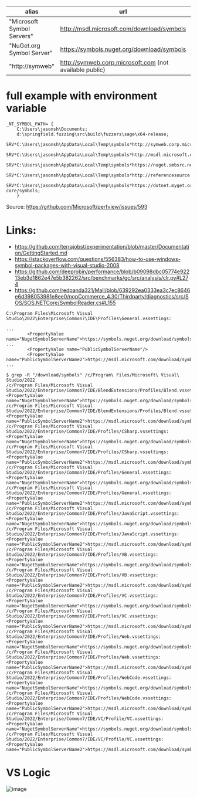 | alias | url | syntax |
|--|--|--
| "Microsoft Symbol Servers" | http://msdl.microsoft.com/download/symbols | `SRV*http://msdl.microsoft.com/download/symbols` |
| "NuGet.org Symbol Server" | https://symbols.nuget.org/download/symbols | `SRV*https://symbols.nuget.org/download/symbols` |
| "http://symweb" | http://symweb.corp.microsoft.com (not available public) | `SRV*http://symweb.corp.microsoft.com` | 

# full example with environment variable

```
_NT_SYMBOL_PATH= {
    C:\Users\jasonsh\Documents;
    d:\springfield.fuzzing\src\build\fuzzers\sage\x64-release;
    SRV*C:\Users\jasonsh\AppData\Local\Temp\symbols*http://symweb.corp.microsoft.com;
    SRV*C:\Users\jasonsh\AppData\Local\Temp\symbols*http://msdl.microsoft.com/download/symbols;
    SRV*C:\Users\jasonsh\AppData\Local\Temp\symbols*https://nuget.smbsrc.net;
    SRV*C:\Users\jasonsh\AppData\Local\Temp\symbols*http://referencesource.microsoft.com/symbols;
    SRV*C:\Users\jasonsh\AppData\Local\Temp\symbols*https://dotnet.myget.org/F/dotnet-core/symbols;
    }
```

Source: https://github.com/Microsoft/perfview/issues/593

# Links:

- https://github.com/terrajobst/experimentation/blob/master/Documentation/GettingStarted.md
- https://stackoverflow.com/questions/556383/how-to-use-windows-symbol-packages-with-visual-studio-2008
- https://github.com/deeprobin/performance/blob/b09098dbc05774e92213eb3d1862e47e5b382262/src/benchmarks/gc/src/analysis/clr.py#L274
- https://github.com/redpanda321/Mall/blob/639292ea0333ea3c7ec8646e6d398053981e8ee0/nopCommerce_4.30/Thirdparty/diagnostics/src/SOS/SOS.NETCore/SymbolReader.cs#L155

```
C:\Program Files\Microsoft Visual Studio\2022\Enterprise\Common7\IDE\Profiles\General.vssettings:

...
		<PropertyValue name="NugetSymbolServerName">https://symbols.nuget.org/download/symbols</PropertyValue>
...
		<PropertyValue name="PublicSymbolServerName"/>
		<PropertyValue name="PublicSymbolServerName2">https://msdl.microsoft.com/download/symbols</PropertyValue>
...
```

```
$ grep -R "/download/symbols" /c/Program\ Files/Microsoft\ Visual\ Studio/2022
/c/Program Files/Microsoft Visual Studio/2022/Enterprise/Common7/IDE/BlendExtensions/Profiles/Blend.vssettings:         <PropertyValue name="NugetSymbolServerName">https://symbols.nuget.org/download/symbols</PropertyValue>
/c/Program Files/Microsoft Visual Studio/2022/Enterprise/Common7/IDE/BlendExtensions/Profiles/Blend.vssettings:         <PropertyValue name="PublicSymbolServerName2">https://msdl.microsoft.com/download/symbols</PropertyValue>
/c/Program Files/Microsoft Visual Studio/2022/Enterprise/Common7/IDE/Profiles/CSharp.vssettings:                <PropertyValue name="NugetSymbolServerName">https://symbols.nuget.org/download/symbols</PropertyValue>
/c/Program Files/Microsoft Visual Studio/2022/Enterprise/Common7/IDE/Profiles/CSharp.vssettings:                <PropertyValue name="PublicSymbolServerName2">https://msdl.microsoft.com/download/symbols</PropertyValue>
/c/Program Files/Microsoft Visual Studio/2022/Enterprise/Common7/IDE/Profiles/General.vssettings:               <PropertyValue name="NugetSymbolServerName">https://symbols.nuget.org/download/symbols</PropertyValue>
/c/Program Files/Microsoft Visual Studio/2022/Enterprise/Common7/IDE/Profiles/General.vssettings:               <PropertyValue name="PublicSymbolServerName2">https://msdl.microsoft.com/download/symbols</PropertyValue>
/c/Program Files/Microsoft Visual Studio/2022/Enterprise/Common7/IDE/Profiles/JavaScript.vssettings:            <PropertyValue name="NugetSymbolServerName">https://symbols.nuget.org/download/symbols</PropertyValue>
/c/Program Files/Microsoft Visual Studio/2022/Enterprise/Common7/IDE/Profiles/JavaScript.vssettings:            <PropertyValue name="PublicSymbolServerName2">https://msdl.microsoft.com/download/symbols</PropertyValue>
/c/Program Files/Microsoft Visual Studio/2022/Enterprise/Common7/IDE/Profiles/VB.vssettings:            <PropertyValue name="NugetSymbolServerName">https://symbols.nuget.org/download/symbols</PropertyValue>
/c/Program Files/Microsoft Visual Studio/2022/Enterprise/Common7/IDE/Profiles/VB.vssettings:            <PropertyValue name="PublicSymbolServerName2">https://msdl.microsoft.com/download/symbols</PropertyValue>
/c/Program Files/Microsoft Visual Studio/2022/Enterprise/Common7/IDE/Profiles/VC.vssettings:            <PropertyValue name="NugetSymbolServerName">https://symbols.nuget.org/download/symbols</PropertyValue>
/c/Program Files/Microsoft Visual Studio/2022/Enterprise/Common7/IDE/Profiles/VC.vssettings:            <PropertyValue name="PublicSymbolServerName2">https://msdl.microsoft.com/download/symbols</PropertyValue>
/c/Program Files/Microsoft Visual Studio/2022/Enterprise/Common7/IDE/Profiles/Web.vssettings:           <PropertyValue name="NugetSymbolServerName">https://symbols.nuget.org/download/symbols</PropertyValue>
/c/Program Files/Microsoft Visual Studio/2022/Enterprise/Common7/IDE/Profiles/Web.vssettings:           <PropertyValue name="PublicSymbolServerName2">https://msdl.microsoft.com/download/symbols</PropertyValue>
/c/Program Files/Microsoft Visual Studio/2022/Enterprise/Common7/IDE/Profiles/WebCode.vssettings:               <PropertyValue name="NugetSymbolServerName">https://symbols.nuget.org/download/symbols</PropertyValue>
/c/Program Files/Microsoft Visual Studio/2022/Enterprise/Common7/IDE/Profiles/WebCode.vssettings:               <PropertyValue name="PublicSymbolServerName2">https://msdl.microsoft.com/download/symbols</PropertyValue>
/c/Program Files/Microsoft Visual Studio/2022/Enterprise/Common7/IDE/VC/Profile/VC.vssettings:          <PropertyValue name="NugetSymbolServerName">https://symbols.nuget.org/download/symbols</PropertyValue>
/c/Program Files/Microsoft Visual Studio/2022/Enterprise/Common7/IDE/VC/Profile/VC.vssettings:          <PropertyValue name="PublicSymbolServerName2">https://msdl.microsoft.com/download/symbols</PropertyValue>
```

# VS Logic
![image](https://github.com/juwens/cheat-sheet/assets/11560817/c5bdf831-f762-406d-a591-ad84b219d73c)
